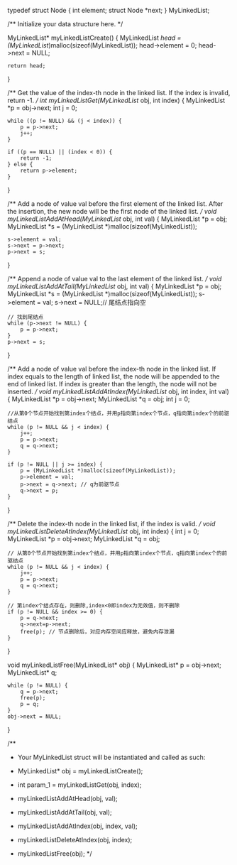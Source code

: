 typedef struct Node {
    int element;
    struct Node *next;
} MyLinkedList;

/** Initialize your data structure here. */

MyLinkedList* myLinkedListCreate() {
    MyLinkedList *head = (MyLinkedList*)malloc(sizeof(MyLinkedList));
    head->element = 0;
    head->next = NULL;

    return head;
}

/** Get the value of the index-th node in the linked list. If the index is invalid, return -1. */
int myLinkedListGet(MyLinkedList* obj, int index) {
    MyLinkedList *p = obj->next;
    int j = 0;

    while ((p != NULL) && (j < index)) {
        p = p->next;
        j++;
    }

    if ((p == NULL) || (index < 0)) {
        return -1;
    } else {
        return p->element;
    }
}

/** Add a node of value val before the first element of the linked list. After the insertion, the new node will be the first node of the linked list. */
void myLinkedListAddAtHead(MyLinkedList* obj, int val) {
    MyLinkedList *p = obj;
    MyLinkedList *s = (MyLinkedList *)malloc(sizeof(MyLinkedList));

    s->element = val;
    s->next = p->next;
    p->next = s;
}

/** Append a node of value val to the last element of the linked list. */
void myLinkedListAddAtTail(MyLinkedList* obj, int val) {
    MyLinkedList *p = obj;
    MyLinkedList *s = (MyLinkedList *)malloc(sizeof(MyLinkedList));
    s->element = val;
    s->next = NULL;// 尾结点指向空

    // 找到尾结点
    while (p->next != NULL) {
        p = p->next;
    }
    p->next = s;
}

/** Add a node of value val before the index-th node in the linked list. If index equals to the length of linked list, the node will be appended to the end of linked list. If index is greater than the length, the node will not be inserted. */
void myLinkedListAddAtIndex(MyLinkedList* obj, int index, int val) {
    MyLinkedList *p = obj->next;
    MyLinkedList *q = obj;
    int j = 0;
    
    //从第0个节点开始找到第index个结点，并用p指向第index个节点，q指向第index个的前驱结点
    while (p != NULL && j < index) {
        j++; 
        p = p->next;
        q = q->next;
    }

    if (p != NULL || j >= index) {
        p = (MyLinkedList *)malloc(sizeof(MyLinkedList));
        p->element = val;
        p->next = q->next; // q为前驱节点
        q->next = p;
    }
}

/** Delete the index-th node in the linked list, if the index is valid. */
void myLinkedListDeleteAtIndex(MyLinkedList* obj, int index) {
    int j = 0;
    MyLinkedList *p = obj->next;
    MyLinkedList *q = obj;    
    
    // 从第0个节点开始找到第index个结点，并用p指向第index个节点，q指向第index个的前驱结点
    while (p != NULL && j < index) {
        j++;  
        p = p->next;
        q = q->next;
    }   

    // 第index个结点存在，则删除,index<0即index为无效值，则不删除
    if (p != NULL && index >= 0) {
        p = q->next;
        q->next=p->next;
        free(p); // 节点删除后，对应内存空间应释放，避免内存泄漏
    }
}

void myLinkedListFree(MyLinkedList* obj) {
    MyLinkedList* p = obj->next;
    MyLinkedList* q;

    while (p != NULL) {
        q = p->next;
        free(p);
        p = q;
    }
    obj->next = NULL;
}

/**
 * Your MyLinkedList struct will be instantiated and called as such:
 * MyLinkedList* obj = myLinkedListCreate();
 * int param_1 = myLinkedListGet(obj, index);
 
 * myLinkedListAddAtHead(obj, val);
 
 * myLinkedListAddAtTail(obj, val);
 
 * myLinkedListAddAtIndex(obj, index, val);
 
 * myLinkedListDeleteAtIndex(obj, index);
 
 * myLinkedListFree(obj);
*/

